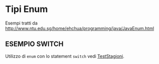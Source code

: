 # Tipi Enum

Esempi tratti da 
​http://www.ntu.edu.sg/home/ehchua/programming/java/JavaEnum.html

## ESEMPIO SWITCH

Utilizzo di `enum` con lo statement `switch` vedi [TestStagioni](./src/esempio/TestStagioni.java).
​

